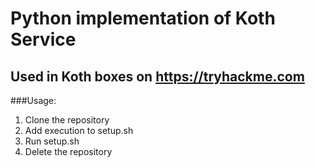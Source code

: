 # Python implementation of Koth Service
## Used in Koth boxes on https://tryhackme.com

###Usage:
1. Clone the repository
2. Add execution to setup.sh
3. Run setup.sh
4. Delete the repository
